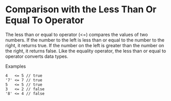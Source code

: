 # Comparison with the Less Than Or Equal To Operator
The less than or equal to operator (<=) compares the values of two numbers. If the number to the left is less than or equal to the number to the right, it returns true. If the number on the left is greater than the number on the right, it returns false. Like the equality operator, the less than or equal to operator converts data types.

Examples
```
4   <= 5 // true
'7' <= 7 // true
5   <= 5 // true
3   <= 2 // false
'8' <= 4 // false
```
